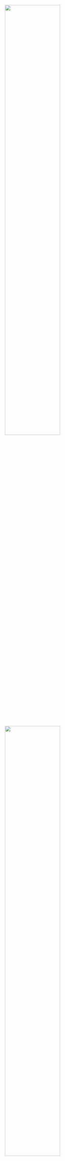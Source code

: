 <p align="center"> <img src="https://github.com/user-attachments/assets/756b6624-7f74-4c87-af0d-592c4e985944" width="60%" /> </p>
<p align="center"> <img src="https://github.com/user-attachments/assets/8d94b241-ceb5-4472-8dcd-885568ecdb50" width="60%" /> </p>
<p align="center"> <img src="https://github.com/user-attachments/assets/df52d184-de67-4b9d-ab32-2b3497d0deb2" width="60%" /> </p>
<p align="center"> <img src="https://github.com/user-attachments/assets/11e145f0-d8a1-447d-b039-0d897753307a" width="60%" /> </p>
